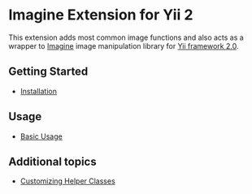 Imagine Extension for Yii 2
===========================

This extension adds most common image functions and also acts as a wrapper to [Imagine](http://imagine.readthedocs.org/)
image manipulation library for [Yii framework 2.0](http://www.yiiframework.com).

Getting Started
---------------

* [Installation](installation.md)

Usage
----- 

* [Basic Usage](basic-usage.md)

Additional topics
-----------------

* [Customizing Helper Classes](customizing-helper-classes.md)